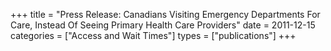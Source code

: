 +++
title = "Press Release: Canadians Visiting Emergency Departments For Care, Instead Of Seeing Primary Health Care Providers"
date = 2011-12-15
categories = ["Access and Wait Times"]
types = ["publications"]
+++
